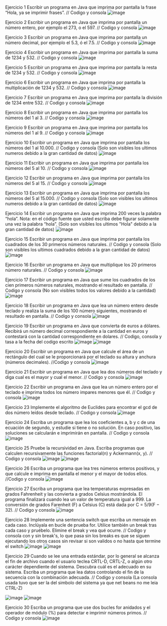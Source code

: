 Ejercicio 1
Escribir un programa en Java que imprima por pantalla la frase “Hola, ya se imprimir frases”. // Codigo y consola
![image](https://github.com/user-attachments/assets/d62945e4-3377-4695-b786-8df31162382e)

Ejercicio 2
Escribir un programa en Java que imprima por pantalla un número entero, por ejemplo el 273, o el 597. // Codigo y consola
![image](https://github.com/user-attachments/assets/042dfe09-3d8d-4702-86b9-e60008cfc9f1)

Ejercicio 3
Escribir un programa en Java que imprima por pantalla un número decimal, por ejemplo el 5.3, ó el 7.5. // Codigo y consola
![image](https://github.com/user-attachments/assets/15d3550c-e4c2-43b8-9b32-c6acd068245c)

Ejercicio 4
Escribir un programa en Java que imprima por pantalla la suma de 1234 y 532. // Codigo y consola
![image](https://github.com/user-attachments/assets/550aded3-9c45-4868-9ce5-d8ece49dbad9)

Ejercicio 5
Escribir un programa en Java que imprima por pantalla la resta de 1234 y 532. // Codigo y consola
![image](https://github.com/user-attachments/assets/6ffe410d-8e09-4740-9868-52969b44058f)

Ejercicio 6
Escribir un programa en Java que imprima por pantalla la multiplicación de 1234 y 532. // Codigo y consola
![image](https://github.com/user-attachments/assets/c287269a-bb38-48ec-b593-a16b1afdb00b)

Ejercicio 7
Escribir un programa en Java que imprima por pantalla la división de 1234 entre 532. // Codigo y consola
![image](https://github.com/user-attachments/assets/397bf6b5-9b9d-48bd-806a-9a024cb33998)

Ejercicio 8
Escribir un programa en Java que imprima por pantalla los números del 1 al 3. // Codigo y consola
![image](https://github.com/user-attachments/assets/c5371dec-312c-4383-9acf-1931b9c38228)

Ejercicio 9
Escribir un programa en Java que imprima por pantalla los números del 1 al 9. // Codigo y consola
![image](https://github.com/user-attachments/assets/05be761b-a7d0-47ce-89f8-01be6fe6ffd8)

Ejercicio 10
Escribir un programa en Java que imprima por pantalla los números del 1 al 10.000. // Codigo y consola (Solo son visibles los ultimos numeros debido a la gran cantidad de datos)
![image](https://github.com/user-attachments/assets/8d85bae6-5baa-4473-aee6-7b00097a3c93)

Ejercicio 11
Escribir un programa en Java que imprima por pantalla los números del 5 al 10. // Codigo y consola
![image](https://github.com/user-attachments/assets/51c59b38-0a57-4c12-bb22-3783fab89fe5)

Ejercicio 12
Escribir un programa en Java que imprima por pantalla los números del 5 al 15. // Codigo y consola
![image](https://github.com/user-attachments/assets/2334a691-b9b6-4f53-868d-76306923b3fe)

Ejercicio 13
Escribir un programa en Java que imprima por pantalla los números del 5 al 15.000. // Codigo y consola (Solo son visibles los ultimos numeros debido a la gran cantidad de datos)
![image](https://github.com/user-attachments/assets/7b57732c-85b0-4406-b722-83f0ba513e48)

Ejercicio 14
Escribir un programa en Java que imprima 200 veces la palabra “hola”. Nota: en el código fuente que usted escriba debe figurar solamente una vez la palabra “hola”. (Solo son visibles los ultimos "Hola" debido a la gran cantidad de datos)
![image](https://github.com/user-attachments/assets/2113ac35-dbbb-4389-85af-5013df9b3da2)

Ejercicio 15
Escribir un programa en Java que imprima por pantalla los cuadrados de los 30 primeros números naturales. // Codigo y consola (Solo son visibles los ultimos cuadrados debido a la gran cantidad de datos)
![image](https://github.com/user-attachments/assets/f2c46707-b40b-46af-bfa5-b8d3f75e6f54)

Ejercicio 16
Escribir un programa en Java que multiplique los 20 primeros número naturales. // Codigo y consola
![image](https://github.com/user-attachments/assets/ebb6160b-a23c-49fa-97f9-70df59a56a6f)

Ejercicio 17
Escribir un programa en Java que sume los cuadrados de los cien primeros números naturales, mostrando el resultado en pantalla. // Codigo y consola (No son visibles todos los valores debido a la cantidad)
![image](https://github.com/user-attachments/assets/7a193b97-6865-42a7-9287-6b3985d3dcd2)

Ejercicio 18
Escribir un programa en Java que lea un número entero desde teclado y realiza la suma de los 100 número siguientes, mostrando el resultado en pantalla. // Codigo y consola
![image](https://github.com/user-attachments/assets/2b2039b3-5a02-4c65-8265-ebc1e69175ef)

Ejercicio 19
Escribir un programa en Java que convierta de euros a dólares. Recibirá un número decimal correspondiente a la cantidad en euros y contestará con la cantidad correspondiente en dolares. // Codigo, consola y tasa a la fecha del codigo escrito
![image](https://github.com/user-attachments/assets/fd2aaf01-b5e5-4b2e-83c7-b202ef7bb2a1)
![image](https://github.com/user-attachments/assets/fae50674-1ea0-4f67-a57c-3b9ac1c02d18)

Ejercicio 20
Escribir un programa en Java que calcule el área de un rectángulo del cual se le proporcionará por el teclado su altura y anchura (números decimales). //Codigo y consola
![image](https://github.com/user-attachments/assets/dda1800a-3644-4016-b53b-e62e61c4b7bd)

Ejercicio 21
Escribir un programa en Java que lea dos números del teclado y diga cual es el mayor y cual el menor. // Codigo y consola
![image](https://github.com/user-attachments/assets/cc9d8a05-77c8-4ac3-9a82-04e3bf913b28)

Ejercicio 22
Escribir un programa en Java que lea un número entero por el teclado e imprima todos los número impares menores que él. // Codigo y consola
![image](https://github.com/user-attachments/assets/5aa9dcbe-5df5-4ab1-aa69-323fc4ea03fa)

Ejercicio 23
Implemente el algoritmo de Euclides para encontrar el gcd de dos número leídos desde teclado. // Codigo y consola
![image](https://github.com/user-attachments/assets/e4747fb2-f820-454a-9c49-63e2c4e0a4f1)

Ejercicio 24
Escriba un programa que lea los coeficientes a, b y c de una ecuación de segundo, y estudie si tiene o no solución. En caso positivo, las soluciones se calcularán e imprimirán en pantalla. // Codigo y consola
![image](https://github.com/user-attachments/assets/38a729aa-a12f-43fe-bdbb-d939872560c4)

Ejercicio 25
Pruebe la recursividad en Java. Escriba programas que calculen recursivamente las funciones factorial(n) y Ackermann(x, y). // Codigo y consola
![image](https://github.com/user-attachments/assets/590dbc6d-8ea4-4050-9965-411bcc1ad386)
![image](https://github.com/user-attachments/assets/ec090553-063b-4b3b-88fb-c64325532688)

Ejercicio 26
Escriba un programa que lea tres números enteros positivos, y que calcule e imprima en pantalla el menor y el mayor de todos ellos. //Codigo y consola
![image](https://github.com/user-attachments/assets/d16b2c8b-13b2-4a4b-a0a1-24360a1752ee)

Ejercicio 27
Escriba un programa que lea temperaturas expresadas en grados Fahrenheit y las convierta a grados Celsius mostrándola. El programa finalizará cuando lea un valor de temperatura igual a 999. La conversión de grados Farenheit (F) a Celsius (C) está dada por C = 5/9(F − 32). // Codigo y consola
![image](https://github.com/user-attachments/assets/2ec8a256-3e74-4c99-a910-0174b4478a57)

Ejercicio 28
Implemente una sentencia switch que escriba un mensaje en cada caso. Inclúyala en bucle de prueba for. Utilice también un break tras cada caso y pruébelo. Elimine el break y vea qué ocurre. // Codigo y consola con y sin break's, lo que pasa sin los breaks es que se siguen ejecutando los otros casos sin revisar si son validos o no hasta que termine el switch
![image](https://github.com/user-attachments/assets/f5daba13-b819-494d-b6e5-8134dd891225)
![image](https://github.com/user-attachments/assets/11c46626-31d3-4588-8015-eb54d86a008b)

Ejercicio 29
Cuando se lee una entrada estándar, por lo general se alcanza el fin de archivo cuando el usuario teclea CRTL-D, CRTL-Z, o algún otro carácter dependiente del sistema. Descubra cuál es el adecuado en su sistema. Escriba un programa que lea datos controlando el fin de la secuencia con la combinación adecuada. // Codigo y consola (La consola usada tuvo que ser la del simbolo del sistema ya que net beans no me leia CTRL-Z)

![image](https://github.com/user-attachments/assets/7dd2d2cf-6cff-439f-8929-f4d734dbc91e)
![image](https://github.com/user-attachments/assets/afccc362-2071-4788-b4f8-1673a364898a)

Ejercicio 30
Escriba un programa que use dos bucles for anidados y el operador de módulo (%) para detectar e imprimir números primos. // Codigo y consola
![image](https://github.com/user-attachments/assets/bef0d66e-b879-4b84-a81e-c9159d9c673e)
